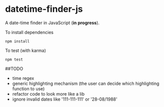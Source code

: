 # datetime-finder-js
A date-time finder in JavaScript (**in progress**).

To install dependencies
```
npm install
```
To test (with karma)
```
npm test
```

##TODO
- time regex
- generic highlighting mechanism (the user can decide which highlighting function to use)
- refactor code to look more like a lib
- ignore invalid dates like '111-111-111' or '28-08/1988'